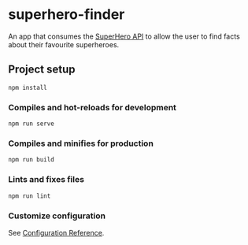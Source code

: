 # superhero-finder

An app that consumes the [SuperHero API](https://superheroapi.com/index.html) to allow the user to find facts about their favourite superheroes.

## Project setup
```
npm install
```

### Compiles and hot-reloads for development
```
npm run serve
```

### Compiles and minifies for production
```
npm run build
```

### Lints and fixes files
```
npm run lint
```

### Customize configuration
See [Configuration Reference](https://cli.vuejs.org/config/).
